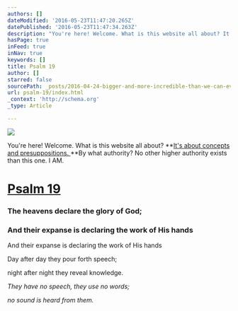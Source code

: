 ```yaml
---
authors: []
dateModified: '2016-05-23T11:47:20.265Z'
datePublished: '2016-05-23T11:47:34.263Z'
description: "You're here! Welcome. What is this website all about? It's about concepts and presuppositions. By what authority? No other higher authority exists than this one. I AM. "
hasPage: true
inFeed: true
inNav: true
keywords: []
title: Psalm 19
author: []
starred: false
sourcePath: _posts/2016-04-24-bigger-and-more-incredible-than-we-can-ever-imagine.md
url: psalm-19/index.html
_context: 'http://schema.org'
_type: Article

---
```

![](https://the-grid-user-content.s3-us-west-2.amazonaws.com/d9fe2e5c-1171-4d42-9043-553d7ed17e92.jpg)

You're here! Welcome. What is this website all about? **[It's about concepts and presuppositions. ][0]**By what authority? No other higher authority exists than this one. I AM. 

# [Psalm 19][1]

### The heavens declare the glory of God;

### And their expanse is declaring the work of His hands

And their expanse is declaring the work of His hands

Day after day they pour forth speech;

night after night they reveal knowledge.

_They have no speech, they use no words;_

_no sound is heard from them._

[0]: https://thegrid.ai/mindpebble/13667f92-cbd3-4376-8827-2cbe38b66769/
[1]: null